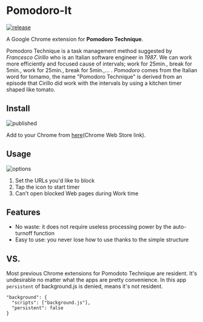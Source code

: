 # Pomodoro-It
[![release](https://img.shields.io/badge/release-v1.2-blue)](https://github.com/MxShun/Pomodoro-It/releases)

A Google Chrome extension for **Pomodoro Technique**.

Pomodoro Technique is a task management method suggested by *Francesco Cirillo* who is an Italian software engineer in *1987*.
We can work more efficiently and focused cause of intervals; work for 25min., break for 5min., work for 25min., break for 5min.,... .
*Pomodoro* comes from the Italian word for tomamo, the name "Pomodoro Technique" is derived from an episode that Cirillo did work with the intervals by using a kitchen timer shaped like tomato.


## Install
![published](https://github.com/MxShun/Pomodoro-It/blob/master/images/released.jpg "Published")

Add to your Chrome from [here](https://chrome.google.com/webstore/detail/pomodoro-it/opbnogjaoajnpnbaaghedemddabfbpdk)(Chrome Web Store link).


## Usage
![options](https://github.com/MxShun/Pomodoro-It/blob/master/images/options.jpg "Options")
1. Set the URLs you'd like to block
2. Tap the icon to start timer
3. Can't open blocked Web pages during Work time


## Features
- No waste: it does not require useless processing power by the auto-turnoff function
- Easy to use: you never lose how to use thanks to the simple structure


## VS.
Most previous Chrome extensions for Pomodoto Technique are resident. It's undesirable no matter what the apps are pretty convenience.
In this app `persistent` of background.js is denied, means it's not resident.
```
"background": {
  "scripts": ["background.js"],
  "persistent": false
}
```
